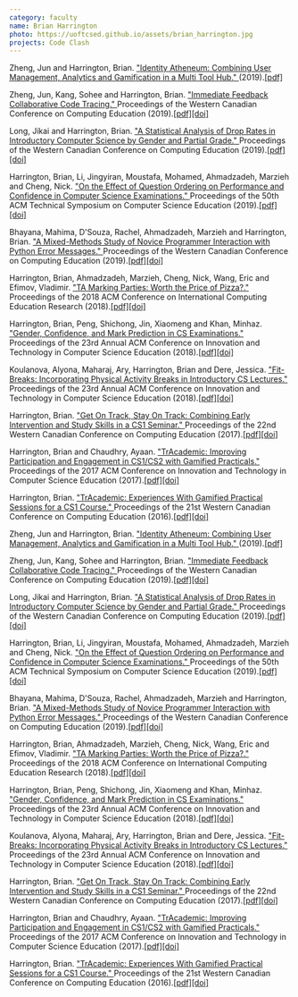 ```yaml
---
category: faculty
name: Brian Harrington
photo: https://uoftcsed.github.io/assets/brian_harrington.jpg
projects: Code Clash
---
```

<p>Zheng, Jun and Harrington, Brian. <a href="https://cssplice.github.io/ICER19/proc/SPLICE_2019_ICER_paper_8.pdf">"Identity Atheneum: Combining User Management, Analytics and Gamification in a Multi Tool Hub." </a>(2019).<a href="https://cssplice.github.io/ICER19/proc/SPLICE_2019_ICER_paper_8.pdf">[pdf]</a></p>
<p>Zheng, Jun, Kang, Sohee and Harrington, Brian. <a href="https://doi.org/10.1145/3314994.3325087">"Immediate Feedback Collaborative Code Tracing." </a>Proceedings of the Western Canadian Conference on Computing Education (2019).<a href="https://dl.acm.org/doi/pdf/10.1145/3314994.3325087?download=true">[pdf]</a><a href="10.1145/3314994.3325087">[doi]</a></p>
<p>Long, Jikai and Harrington, Brian. <a href="https://doi.org/10.1145/3314994.3325081">"A Statistical Analysis of Drop Rates in Introductory Computer Science by Gender and Partial Grade." </a>Proceedings of the Western Canadian Conference on Computing Education (2019).<a href="https://dl.acm.org/doi/pdf/10.1145/3314994.3325081?download=true">[pdf]</a><a href="10.1145/3314994.3325081">[doi]</a></p>
<p>Harrington, Brian, Li, Jingyiran, Moustafa, Mohamed, Ahmadzadeh, Marzieh and Cheng, Nick. <a href="https://doi.org/10.1145/3287324.3287398">"On the Effect of Question Ordering on Performance and Confidence in Computer Science Examinations." </a>Proceedings of the 50th ACM Technical Symposium on Computer Science Education (2019).<a href="https://dl.acm.org/doi/pdf/10.1145/3287324.3287398?download=true">[pdf]</a><a href="10.1145/3287324.3287398">[doi]</a></p>
<p>Bhayana, Mahima, D'Souza, Rachel, Ahmadzadeh, Marzieh and Harrington, Brian. <a href="http://doi.acm.org/10.1145/3314994.3325090">"A Mixed-Methods Study of Novice Programmer Interaction with Python Error Messages." </a>Proceedings of the Western Canadian Conference on Computing Education (2019).<a href="https://dl.acm.org/doi/pdf/10.1145/3314994.3325090?download=true">[pdf]</a><a href="10.1145/3314994.3325090">[doi]</a></p>
<p>Harrington, Brian, Ahmadzadeh, Marzieh, Cheng, Nick, Wang, Eric and Efimov, Vladimir. <a href="https://doi.org/10.1145/3230977.3230997">"TA Marking Parties: Worth the Price of Pizza?." </a>Proceedings of the 2018 ACM Conference on International Computing Education Research (2018).<a href="https://dl.acm.org/doi/pdf/10.1145/3230977.3230997?download=true">[pdf]</a><a href="10.1145/3230977.3230997">[doi]</a></p>
<p>Harrington, Brian, Peng, Shichong, Jin, Xiaomeng and Khan, Minhaz. <a href="https://doi.org/10.1145/3197091.3197116">"Gender, Confidence, and Mark Prediction in CS Examinations." </a>Proceedings of the 23rd Annual ACM Conference on Innovation and Technology in Computer Science Education (2018).<a href="https://dl.acm.org/doi/pdf/10.1145/3197091.3197116?download=true">[pdf]</a><a href="10.1145/3197091.3197116">[doi]</a></p>
<p>Koulanova, Alyona, Maharaj, Ary, Harrington, Brian and Dere, Jessica. <a href="https://doi.org/10.1145/3197091.3197115">"Fit-Breaks: Incorporating Physical Activity Breaks in Introductory CS Lectures." </a>Proceedings of the 23rd Annual ACM Conference on Innovation and Technology in Computer Science Education (2018).<a href="https://dl.acm.org/doi/pdf/10.1145/3197091.3197115?download=true">[pdf]</a><a href="10.1145/3197091.3197115">[doi]</a></p>
<p>Harrington, Brian. <a href="https://doi.org/10.1145/3085585.3088486">"Get On Track, Stay On Track: Combining Early Intervention and Study Skills in a CS1 Seminar." </a>Proceedings of the 22nd Western Canadian Conference on Computing Education (2017).<a href="https://dl.acm.org/doi/pdf/10.1145/3085585.3088486?download=true">[pdf]</a><a href="10.1145/3085585.3088486">[doi]</a></p>
<p>Harrington, Brian and Chaudhry, Ayaan. <a href="https://doi.org/10.1145/3059009.3059052">"TrAcademic: Improving Participation and Engagement in CS1/CS2 with Gamified Practicals." </a>Proceedings of the 2017 ACM Conference on Innovation and Technology in Computer Science Education (2017).<a href="https://dl.acm.org/doi/pdf/10.1145/3059009.3059052?download=true">[pdf]</a><a href="10.1145/3059009.3059052">[doi]</a></p>
<p>Harrington, Brian. <a href="https://doi.org/10.1145/2910925.2910932">"TrAcademic: Experiences With Gamified Practical Sessions for a CS1 Course." </a>Proceedings of the 21st Western Canadian Conference on Computing Education (2016).<a href="https://dl.acm.org/doi/pdf/10.1145/2910925.2910932?download=true">[pdf]</a><a href="10.1145/2910925.2910932">[doi]</a></p>
<p>Zheng, Jun and Harrington, Brian. <a href="https://cssplice.github.io/ICER19/proc/SPLICE_2019_ICER_paper_8.pdf">"Identity Atheneum: Combining User Management, Analytics and Gamification in a Multi Tool Hub." </a>(2019).<a href="https://cssplice.github.io/ICER19/proc/SPLICE_2019_ICER_paper_8.pdf">[pdf]</a></p>
<p>Zheng, Jun, Kang, Sohee and Harrington, Brian. <a href="https://doi.org/10.1145/3314994.3325087">"Immediate Feedback Collaborative Code Tracing." </a>Proceedings of the Western Canadian Conference on Computing Education (2019).<a href="https://dl.acm.org/doi/pdf/10.1145/3314994.3325087?download=true">[pdf]</a><a href="10.1145/3314994.3325087">[doi]</a></p>
<p>Long, Jikai and Harrington, Brian. <a href="https://doi.org/10.1145/3314994.3325081">"A Statistical Analysis of Drop Rates in Introductory Computer Science by Gender and Partial Grade." </a>Proceedings of the Western Canadian Conference on Computing Education (2019).<a href="https://dl.acm.org/doi/pdf/10.1145/3314994.3325081?download=true">[pdf]</a><a href="10.1145/3314994.3325081">[doi]</a></p>
<p>Harrington, Brian, Li, Jingyiran, Moustafa, Mohamed, Ahmadzadeh, Marzieh and Cheng, Nick. <a href="https://doi.org/10.1145/3287324.3287398">"On the Effect of Question Ordering on Performance and Confidence in Computer Science Examinations." </a>Proceedings of the 50th ACM Technical Symposium on Computer Science Education (2019).<a href="https://dl.acm.org/doi/pdf/10.1145/3287324.3287398?download=true">[pdf]</a><a href="10.1145/3287324.3287398">[doi]</a></p>
<p>Bhayana, Mahima, D'Souza, Rachel, Ahmadzadeh, Marzieh and Harrington, Brian. <a href="http://doi.acm.org/10.1145/3314994.3325090">"A Mixed-Methods Study of Novice Programmer Interaction with Python Error Messages." </a>Proceedings of the Western Canadian Conference on Computing Education (2019).<a href="https://dl.acm.org/doi/pdf/10.1145/3314994.3325090?download=true">[pdf]</a><a href="10.1145/3314994.3325090">[doi]</a></p>
<p>Harrington, Brian, Ahmadzadeh, Marzieh, Cheng, Nick, Wang, Eric and Efimov, Vladimir. <a href="https://doi.org/10.1145/3230977.3230997">"TA Marking Parties: Worth the Price of Pizza?." </a>Proceedings of the 2018 ACM Conference on International Computing Education Research (2018).<a href="https://dl.acm.org/doi/pdf/10.1145/3230977.3230997?download=true">[pdf]</a><a href="10.1145/3230977.3230997">[doi]</a></p>
<p>Harrington, Brian, Peng, Shichong, Jin, Xiaomeng and Khan, Minhaz. <a href="https://doi.org/10.1145/3197091.3197116">"Gender, Confidence, and Mark Prediction in CS Examinations." </a>Proceedings of the 23rd Annual ACM Conference on Innovation and Technology in Computer Science Education (2018).<a href="https://dl.acm.org/doi/pdf/10.1145/3197091.3197116?download=true">[pdf]</a><a href="10.1145/3197091.3197116">[doi]</a></p>
<p>Koulanova, Alyona, Maharaj, Ary, Harrington, Brian and Dere, Jessica. <a href="https://doi.org/10.1145/3197091.3197115">"Fit-Breaks: Incorporating Physical Activity Breaks in Introductory CS Lectures." </a>Proceedings of the 23rd Annual ACM Conference on Innovation and Technology in Computer Science Education (2018).<a href="https://dl.acm.org/doi/pdf/10.1145/3197091.3197115?download=true">[pdf]</a><a href="10.1145/3197091.3197115">[doi]</a></p>
<p>Harrington, Brian. <a href="https://doi.org/10.1145/3085585.3088486">"Get On Track, Stay On Track: Combining Early Intervention and Study Skills in a CS1 Seminar." </a>Proceedings of the 22nd Western Canadian Conference on Computing Education (2017).<a href="https://dl.acm.org/doi/pdf/10.1145/3085585.3088486?download=true">[pdf]</a><a href="10.1145/3085585.3088486">[doi]</a></p>
<p>Harrington, Brian and Chaudhry, Ayaan. <a href="https://doi.org/10.1145/3059009.3059052">"TrAcademic: Improving Participation and Engagement in CS1/CS2 with Gamified Practicals." </a>Proceedings of the 2017 ACM Conference on Innovation and Technology in Computer Science Education (2017).<a href="https://dl.acm.org/doi/pdf/10.1145/3059009.3059052?download=true">[pdf]</a><a href="10.1145/3059009.3059052">[doi]</a></p>
<p>Harrington, Brian. <a href="https://doi.org/10.1145/2910925.2910932">"TrAcademic: Experiences With Gamified Practical Sessions for a CS1 Course." </a>Proceedings of the 21st Western Canadian Conference on Computing Education (2016).<a href="https://dl.acm.org/doi/pdf/10.1145/2910925.2910932?download=true">[pdf]</a><a href="10.1145/2910925.2910932">[doi]</a></p>
